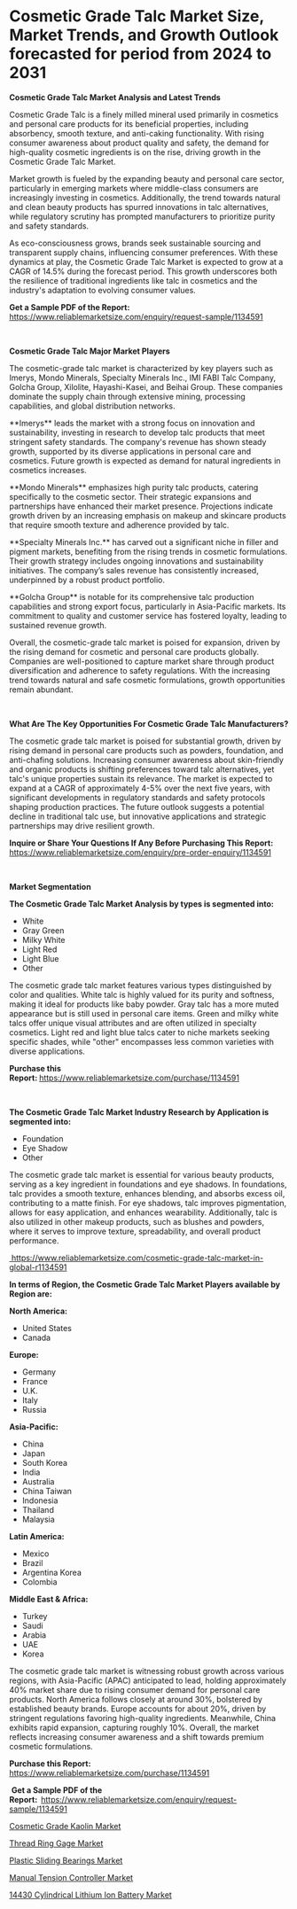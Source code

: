 <p><h1>Cosmetic Grade Talc Market Size, Market Trends, and Growth Outlook forecasted for period from 2024 to 2031</h1></p><p><strong>Cosmetic Grade Talc Market Analysis and Latest Trends</strong></p>
<p><p>Cosmetic Grade Talc is a finely milled mineral used primarily in cosmetics and personal care products for its beneficial properties, including absorbency, smooth texture, and anti-caking functionality. With rising consumer awareness about product quality and safety, the demand for high-quality cosmetic ingredients is on the rise, driving growth in the Cosmetic Grade Talc Market. </p><p>Market growth is fueled by the expanding beauty and personal care sector, particularly in emerging markets where middle-class consumers are increasingly investing in cosmetics. Additionally, the trend towards natural and clean beauty products has spurred innovations in talc alternatives, while regulatory scrutiny has prompted manufacturers to prioritize purity and safety standards.</p><p>As eco-consciousness grows, brands seek sustainable sourcing and transparent supply chains, influencing consumer preferences. With these dynamics at play, the Cosmetic Grade Talc Market is expected to grow at a CAGR of 14.5% during the forecast period. This growth underscores both the resilience of traditional ingredients like talc in cosmetics and the industry's adaptation to evolving consumer values.</p></p>
<p><strong>Get a Sample PDF of the Report:&nbsp;</strong> <a href="https://www.reliablemarketsize.com/enquiry/request-sample/1134591?utm_campaign=1105&utm_medium=2&utm_source=Github&utm_content=ia&utm_term=08102024&utm_id=cosmetic-grade-talc">https://www.reliablemarketsize.com/enquiry/request-sample/1134591</a></p>
<p>&nbsp;</p>
<p><strong>Cosmetic Grade Talc Major Market Players</strong></p>
<p><p>The cosmetic-grade talc market is characterized by key players such as Imerys, Mondo Minerals, Specialty Minerals Inc., IMI FABI Talc Company, Golcha Group, Xilolite, Hayashi-Kasei, and Beihai Group. These companies dominate the supply chain through extensive mining, processing capabilities, and global distribution networks.</p><p>**Imerys** leads the market with a strong focus on innovation and sustainability, investing in research to develop talc products that meet stringent safety standards. The company's revenue has shown steady growth, supported by its diverse applications in personal care and cosmetics. Future growth is expected as demand for natural ingredients in cosmetics increases.</p><p>**Mondo Minerals** emphasizes high purity talc products, catering specifically to the cosmetic sector. Their strategic expansions and partnerships have enhanced their market presence. Projections indicate growth driven by an increasing emphasis on makeup and skincare products that require smooth texture and adherence provided by talc.</p><p>**Specialty Minerals Inc.** has carved out a significant niche in filler and pigment markets, benefiting from the rising trends in cosmetic formulations. Their growth strategy includes ongoing innovations and sustainability initiatives. The company’s sales revenue has consistently increased, underpinned by a robust product portfolio.</p><p>**Golcha Group** is notable for its comprehensive talc production capabilities and strong export focus, particularly in Asia-Pacific markets. Its commitment to quality and customer service has fostered loyalty, leading to sustained revenue growth.</p><p>Overall, the cosmetic-grade talc market is poised for expansion, driven by the rising demand for cosmetic and personal care products globally. Companies are well-positioned to capture market share through product diversification and adherence to safety regulations. With the increasing trend towards natural and safe cosmetic formulations, growth opportunities remain abundant.</p></p>
<p>&nbsp;</p>
<p><strong>What Are The Key Opportunities For Cosmetic Grade Talc Manufacturers?</strong></p>
<p><p>The cosmetic grade talc market is poised for substantial growth, driven by rising demand in personal care products such as powders, foundation, and anti-chafing solutions. Increasing consumer awareness about skin-friendly and organic products is shifting preferences toward talc alternatives, yet talc's unique properties sustain its relevance. The market is expected to expand at a CAGR of approximately 4-5% over the next five years, with significant developments in regulatory standards and safety protocols shaping production practices. The future outlook suggests a potential decline in traditional talc use, but innovative applications and strategic partnerships may drive resilient growth.</p></p>
<p><strong>Inquire or Share Your Questions If Any Before Purchasing This Report:</strong> <a href="https://www.reliablemarketsize.com/enquiry/pre-order-enquiry/1134591?utm_campaign=1105&utm_medium=2&utm_source=Github&utm_content=ia&utm_term=08102024&utm_id=cosmetic-grade-talc">https://www.reliablemarketsize.com/enquiry/pre-order-enquiry/1134591</a></p>
<p>&nbsp;</p>
<p><strong>Market Segmentation</strong></p>
<p><strong>The Cosmetic Grade Talc Market Analysis by types is segmented into:</strong></p>
<p><ul><li>White</li><li>Gray Green</li><li>Milky White</li><li>Light Red</li><li>Light Blue</li><li>Other</li></ul></p>
<p><p>The cosmetic grade talc market features various types distinguished by color and qualities. White talc is highly valued for its purity and softness, making it ideal for products like baby powder. Gray talc has a more muted appearance but is still used in personal care items. Green and milky white talcs offer unique visual attributes and are often utilized in specialty cosmetics. Light red and light blue talcs cater to niche markets seeking specific shades, while "other" encompasses less common varieties with diverse applications.</p></p>
<p><strong>Purchase this Report:&nbsp;</strong><a href="https://www.reliablemarketsize.com/purchase/1134591?utm_campaign=1105&utm_medium=2&utm_source=Github&utm_content=ia&utm_term=08102024&utm_id=cosmetic-grade-talc">https://www.reliablemarketsize.com/purchase/1134591</a></p>
<p>&nbsp;</p>
<p><strong>The Cosmetic Grade Talc Market Industry Research by Application is segmented into:</strong></p>
<p><ul><li>Foundation</li><li>Eye Shadow</li><li>Other</li></ul></p>
<p><p>The cosmetic grade talc market is essential for various beauty products, serving as a key ingredient in foundations and eye shadows. In foundations, talc provides a smooth texture, enhances blending, and absorbs excess oil, contributing to a matte finish. For eye shadows, talc improves pigmentation, allows for easy application, and enhances wearability. Additionally, talc is also utilized in other makeup products, such as blushes and powders, where it serves to improve texture, spreadability, and overall product performance.</p></p>
<p><a href="https://www.reliablemarketsize.com/cosmetic-grade-talc-market-in-global-r1134591?utm_campaign=1105&utm_medium=2&utm_source=Github&utm_content=ia&utm_term=08102024&utm_id=cosmetic-grade-talc">&nbsp;https://www.reliablemarketsize.com/cosmetic-grade-talc-market-in-global-r1134591</a></p>
<p><strong>In terms of Region, the Cosmetic Grade Talc Market Players available by Region are:</strong></p>
<p>
    <p> <strong> North America: </strong>
        <ul>
            <li>United States</li>
            <li>Canada</li>
        </ul>
        </p> 
    <p> <strong> Europe: </strong>
        <ul>
            <li>Germany</li>
            <li>France</li>
            <li>U.K.</li>
            <li>Italy</li>
            <li>Russia</li>
        </ul>
        </p> 
    <p> <strong> Asia-Pacific: </strong>
        <ul>
            <li>China</li>
            <li>Japan</li>
            <li>South Korea</li>
            <li>India</li>
            <li>Australia</li>
            <li>China Taiwan</li>
            <li>Indonesia</li>
            <li>Thailand</li>
            <li>Malaysia</li>
        </ul>
        </p> 
    <p> <strong> Latin America: </strong>
        <ul>
            <li>Mexico</li>
            <li>Brazil</li>
            <li>Argentina Korea</li>
            <li>Colombia</li>
        </ul>
        </p> 
    <p> <strong> Middle East & Africa: </strong>
        <ul>
            <li>Turkey</li>
            <li>Saudi</li>
            <li>Arabia</li>
            <li>UAE</li>
            <li>Korea</li>
        </ul>
    </p>
    </p>
<p><p>The cosmetic grade talc market is witnessing robust growth across various regions, with Asia-Pacific (APAC) anticipated to lead, holding approximately 40% market share due to rising consumer demand for personal care products. North America follows closely at around 30%, bolstered by established beauty brands. Europe accounts for about 20%, driven by stringent regulations favoring high-quality ingredients. Meanwhile, China exhibits rapid expansion, capturing roughly 10%. Overall, the market reflects increasing consumer awareness and a shift towards premium cosmetic formulations.</p></p>
<p><strong>Purchase this Report: </strong><a href="https://www.reliablemarketsize.com/purchase/1134591?utm_campaign=1105&utm_medium=2&utm_source=Github&utm_content=ia&utm_term=08102024&utm_id=cosmetic-grade-talc">https://www.reliablemarketsize.com/purchase/1134591</a></p>
<p>&nbsp;<strong>Get a Sample PDF of the Report:&nbsp;&nbsp;</strong><a href="https://www.reliablemarketsize.com/enquiry/request-sample/1134591?utm_campaign=1105&utm_medium=2&utm_source=Github&utm_content=ia&utm_term=08102024&utm_id=cosmetic-grade-talc">https://www.reliablemarketsize.com/enquiry/request-sample/1134591</a></p>
<p><strong></strong></p>
<p><p><a href="https://github.com/NorbertYates/Market-Research-Report-List-7/blob/main/cosmetic-grade-kaolin-market.md?utm_campaign=1105&utm_medium=2&utm_source=Github&utm_content=ia&utm_term=08102024&utm_id=cosmetic-grade-talc">Cosmetic Grade Kaolin Market</a></p><p><a href="https://www.linkedin.com/pulse/deep-dive-thread-ring-gage-market-itstrends-segmentation-sl7ae?utm_campaign=1105&utm_medium=2&utm_source=Github&utm_content=ia&utm_term=08102024&utm_id=cosmetic-grade-talc">Thread Ring Gage Market</a></p><p><a href="https://www.linkedin.com/pulse/plastic-sliding-bearings-market-navigating-challenges-unlocking-8l8oe?utm_campaign=1105&utm_medium=2&utm_source=Github&utm_content=ia&utm_term=08102024&utm_id=cosmetic-grade-talc">Plastic Sliding Bearings Market</a></p><p><a href="https://www.linkedin.com/pulse/manual-tension-controller-market-evolution-future-outlook-tzh8e?utm_campaign=1105&utm_medium=2&utm_source=Github&utm_content=ia&utm_term=08102024&utm_id=cosmetic-grade-talc">Manual Tension Controller Market</a></p><p><a href="https://issuu.com/reportprime-2/docs/14430-cylindrical-lithium-ion-batte_29dba0396b047d?utm_campaign=1105&utm_medium=2&utm_source=Github&utm_content=ia&utm_term=08102024&utm_id=cosmetic-grade-talc">14430 Cylindrical Lithium Ion Battery Market</a></p></p>